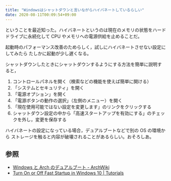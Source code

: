 ```yaml
---
title: "Windowsはシャットダウンと言いながらハイバネートしているらしい"
date: 2020-08-11T00:09:54+09:00
---
```


ということを最近知った。ハイバネートというのは現在のメモリの状態をハードドライブに永続化して
CPU やメモリへの電源供給を止めることだ。

起動時のパフォーマンス改善のためらしく，試しにハイバネートさせない設定にしてみたら
たしかに起動が少し遅くなる。

シャットダウンしたときにシャットダウンするようにする方法を簡単に説明すると，
1. コントロールパネルを開く（検索などの機能を使えば簡単に開ける）
1. 「システムとセキュリティ」を開く
1. 「電源オプション」を開く
1. 「電源ボタンの動作の選択」（左側のメニュー）を開く
1. 「現在使用可能ではない設定を変更します」のリンクをクリックする
1. シャットダウン設定の中から「高速スタートアップを有効にする」のチェックを外し，変更を保存する

ハイバネートの設定になっている場合，デュアルブートなどで別の OS の環境から
ストレージを触ると内容が破壊されることがあるらしい。おそろしあ。

## 参照

- [Windows と Arch のデュアルブート - ArchWiki](https://wiki.archlinux.jp/index.php/Windows_%E3%81%A8_Arch_%E3%81%AE%E3%83%87%E3%83%A5%E3%82%A2%E3%83%AB%E3%83%96%E3%83%BC%E3%83%88#%E9%AB%98%E9%80%9F%E3%82%B9%E3%82%BF%E3%83%BC%E3%83%88%E3%82%A2%E3%83%83%E3%83%97)
- [Turn On or Off Fast Startup in Windows 10 | Tutorials](https://www.tenforums.com/tutorials/4189-turn-off-fast-startup-windows-10-a.html)
